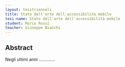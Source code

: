 ```yaml
---
layout: tesitriennali
title: Stato dell'arte dell'accessibilità mobile
tesi-name: Stato dell'arte dell'accessibilità mobile
student: Marco Rossi
teacher: Giuseppe Bianchi
---
```


## Abstract

Negli ultimi anni .............
